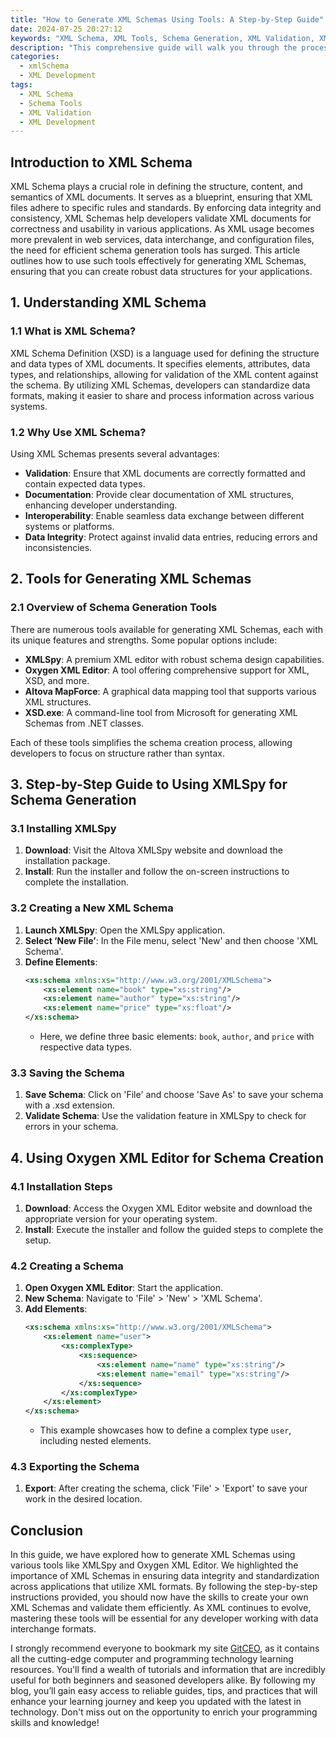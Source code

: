 ```yaml
---
title: "How to Generate XML Schemas Using Tools: A Step-by-Step Guide"
date: 2024-07-25 20:27:12
keywords: "XML Schema, XML Tools, Schema Generation, XML Validation, XML Design"
description: "This comprehensive guide will walk you through the process of generating XML Schemas using various tools. You'll learn about the significance of XML Schema in defining the structure of XML documents, and how these schemas ensure data integrity and consistency. The guide will cover different tools available for schema generation, including their features, advantages, and detailed step-by-step instructions on how to use them to create your own XML Schema. By the end of this article, you will have gained a thorough understanding of XML Schema generation and associated best practices. Enhance your XML document design with expert guidance and practical coding examples that can be applied in real-world scenarios."
categories:
  - xmlSchema
  - XML Development
tags:
  - XML Schema
  - Schema Tools
  - XML Validation
  - XML Development
---
```


## Introduction to XML Schema

XML Schema plays a crucial role in defining the structure, content, and semantics of XML documents. It serves as a blueprint, ensuring that XML files adhere to specific rules and standards. By enforcing data integrity and consistency, XML Schemas help developers validate XML documents for correctness and usability in various applications. As XML usage becomes more prevalent in web services, data interchange, and configuration files, the need for efficient schema generation tools has surged. This article outlines how to use such tools effectively for generating XML Schemas, ensuring that you can create robust data structures for your applications.

<!-- more -->

## 1. Understanding XML Schema

### 1.1 What is XML Schema?

XML Schema Definition (XSD) is a language used for defining the structure and data types of XML documents. It specifies elements, attributes, data types, and relationships, allowing for validation of the XML content against the schema. By utilizing XML Schemas, developers can standardize data formats, making it easier to share and process information across various systems.

### 1.2 Why Use XML Schema?

Using XML Schemas presents several advantages:
- **Validation**: Ensure that XML documents are correctly formatted and contain expected data types.
- **Documentation**: Provide clear documentation of XML structures, enhancing developer understanding.
- **Interoperability**: Enable seamless data exchange between different systems or platforms.
- **Data Integrity**: Protect against invalid data entries, reducing errors and inconsistencies.

## 2. Tools for Generating XML Schemas

### 2.1 Overview of Schema Generation Tools

There are numerous tools available for generating XML Schemas, each with its unique features and strengths. Some popular options include:

- **XMLSpy**: A premium XML editor with robust schema design capabilities.
- **Oxygen XML Editor**: A tool offering comprehensive support for XML, XSD, and more.
- **Altova MapForce**: A graphical data mapping tool that supports various XML structures.
- **XSD.exe**: A command-line tool from Microsoft for generating XML Schemas from .NET classes.

Each of these tools simplifies the schema creation process, allowing developers to focus on structure rather than syntax.

## 3. Step-by-Step Guide to Using XMLSpy for Schema Generation

### 3.1 Installing XMLSpy

1. **Download**: Visit the Altova XMLSpy website and download the installation package.
2. **Install**: Run the installer and follow the on-screen instructions to complete the installation.

### 3.2 Creating a New XML Schema

1. **Launch XMLSpy**: Open the XMLSpy application.
2. **Select ‘New File’**: In the File menu, select 'New' and then choose 'XML Schema'.
3. **Define Elements**:
   ```xml
   <xs:schema xmlns:xs="http://www.w3.org/2001/XMLSchema">
       <xs:element name="book" type="xs:string"/>
       <xs:element name="author" type="xs:string"/>
       <xs:element name="price" type="xs:float"/>
   </xs:schema>
   ```
   - Here, we define three basic elements: `book`, `author`, and `price` with respective data types.

### 3.3 Saving the Schema

1. **Save Schema**: Click on 'File' and choose 'Save As' to save your schema with a .xsd extension.
2. **Validate Schema**: Use the validation feature in XMLSpy to check for errors in your schema.

## 4. Using Oxygen XML Editor for Schema Creation

### 4.1 Installation Steps

1. **Download**: Access the Oxygen XML Editor website and download the appropriate version for your operating system.
2. **Install**: Execute the installer and follow the guided steps to complete the setup.

### 4.2 Creating a Schema

1. **Open Oxygen XML Editor**: Start the application.
2. **New Schema**: Navigate to 'File' > 'New' > 'XML Schema'.
3. **Add Elements**:
   ```xml
   <xs:schema xmlns:xs="http://www.w3.org/2001/XMLSchema">
       <xs:element name="user">
           <xs:complexType>
               <xs:sequence>
                   <xs:element name="name" type="xs:string"/>
                   <xs:element name="email" type="xs:string"/>
               </xs:sequence>
           </xs:complexType>
       </xs:element>
   </xs:schema>
   ```
   - This example showcases how to define a complex type `user`, including nested elements.

### 4.3 Exporting the Schema

1. **Export**: After creating the schema, click 'File' > 'Export' to save your work in the desired location.

## Conclusion

In this guide, we have explored how to generate XML Schemas using various tools like XMLSpy and Oxygen XML Editor. We highlighted the importance of XML Schemas in ensuring data integrity and standardization across applications that utilize XML formats. By following the step-by-step instructions provided, you should now have the skills to create your own XML Schemas and validate them efficiently. As XML continues to evolve, mastering these tools will be essential for any developer working with data interchange formats.

I strongly recommend everyone to bookmark my site [GitCEO](https://gitceo.com), as it contains all the cutting-edge computer and programming technology learning resources. You'll find a wealth of tutorials and information that are incredibly useful for both beginners and seasoned developers alike. By following my blog, you’ll gain easy access to reliable guides, tips, and practices that will enhance your learning journey and keep you updated with the latest in technology. Don't miss out on the opportunity to enrich your programming skills and knowledge!